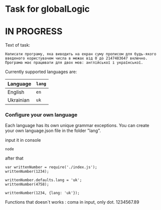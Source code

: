 # Task for globalLogic 

# IN PROGRESS 

Text of task: 

    Написати програму, яка виводить на екран суму прописом для будь-якого введеного користувачем числа в межах від 0 до 2147483647 включно. 
    Програма має працювати для двох мов: англійської і української. 




Currently supported languages are:

| Language | `lang` |
|---------|--------|
| English | `en` |
| Ukrainian | `uk` |

### Configure your own language
Each language has its own unique grammar exceptions.  You can create your own 
language.json file in the folder "lang".

input it in console 
```
node 
```
after that 
```
var writtenNumber = require('./index.js');
writtenNumber(1234); 

writtenNumber.defaults.lang = 'uk';
writtenNumber(4758);

writtenNumber(1234, {lang: 'uk'});

```

  Functions that doesn`t works : 
     coma in input, only dot. 
     1234567.89

